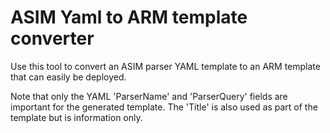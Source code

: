 # ASIM Yaml to ARM template converter

Use this tool to convert an ASIM parser YAML template to an ARM template that can easily be deployed.

Note that only the YAML 'ParserName' and 'ParserQuery' fields are important for the generated template. The 'Title' is also used as part of the template but is information only. 
